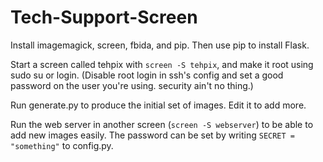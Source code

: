 Tech-Support-Screen
===================

Install imagemagick, screen, fbida, and pip. Then use pip to install Flask.

Start a screen called tehpix with `screen -S tehpix`, and make it root using sudo su or login. (Disable root login in ssh's config and set a good password on the user you're using. security ain't no thing.)

Run generate.py to produce the initial set of images. Edit it to add more.

Run the web server in another screen (`screen -S webserver`) to be able to add new images easily. The password can be set by writing `SECRET = "something"` to config.py.
